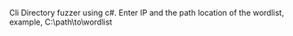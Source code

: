 Cli Directory fuzzer using c#. Enter IP and the path location of the wordlist, example, C:\\path\to\wordlist
